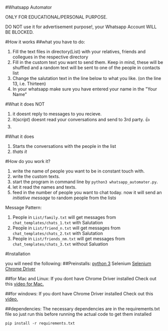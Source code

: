 #Whatsapp Automator

ONLY FOR EDUCATIONAL/PERSONAL PURPOSE.

DO NOT use it for advertisement purpose!, your Whatsapp Account WILL BE BLOCKED.

#How it works
##what you have to do:
1. Fill the text files in directory(List) with your relatives, friends and collegues in the respective directory
2. Fill in the custom text you want to send them. Keep in mind, these will be shuffled and a random text will be sent to one of the people in contacts list
3. Change the salutation text in the line below to what you like. (on the line 13, i.e. Thirteen)
4. In your whatsapp make sure you have entered your name in the "Your Name"

#What it does NOT
1. it doesnt reply to messages to you recieve.
2. it(*script*) doesnt read your conversations and send to 3rd party. :+1:
3. 

#What it does
1. Starts the conversations with the people in the list
2. *thats it*

#How do you work it?
1. write the name of people you want to be in constant touch with.
2. write the custom texts.
3. start the program in command line by `python3 whatsapp_automater.py`.
4. let it read the names and texts.
5. feed in the number of people you want to chat today.
now it will send an *initiative message* to random people from the list*s*

Message Pattern:

1. People in `List/family.txt` will get messages from `chat_templates/chats_1.txt` with Salutation
2. People in `List/friend_n.txt` will get messages from `chat_templates/chats_2.txt` with Salutation
3. People in `List/friends_nm.txt` will get messages from `chat_templates/chats_3.txt` without Saluation


#Installation

you will need the following:
##Preinstalls:
[python 3](https://www.python.org/ftp/python/3.6.0/python-3.6.0-macosx10.6.pkg)
Selenium
[Selenium Chrome Driver](https://sites.google.com/a/chromium.org/chromedriver/downloads)


##for Mac and Linux:
If you dont have Chrome Driver installed 
Check out this [video for Mac.](https://www.youtube.com/watch?v=XFVXaC41Xac)

##for windows:
If you dont have Chrome Driver installed 
Check out this [video.](https://www.youtube.com/watch?v=bhYulVzYRng)

##dependencies:
The necessary dependencies are in the requirements.txt file so just run this before running the actual code to get them installed
```
pip install -r requirements.txt
```


